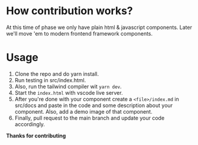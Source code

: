 # How contribution works?

At this time of phase we only have plain html & javascript components. Later we'll move 'em to modern frontend framework components.

# Usage

1. Clone the repo and do yarn install.
2. Run testing in src/index.html.
3. Also, run the tailwind compiler wit `yarn dev`.
4. Start the `index.html` with vscode live server.
5. After you're done with your component create a `<file>/index.md` in src/docs and paste in the code and some description about your component. Also, add a demo image of that component.
6. Finally, pull request to the main branch and update your code accordingly.

**Thanks for contributing**

